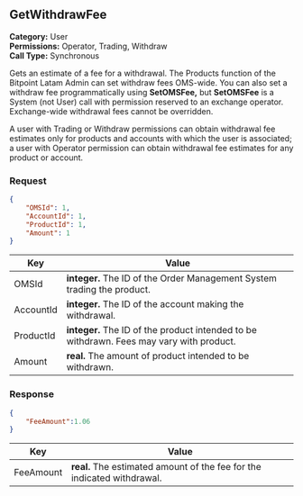 ## GetWithdrawFee

**Category:** User<br />**Permissions:** Operator, Trading, Withdraw<br />**Call Type:** Synchronous

Gets an estimate of a fee for a withdrawal. The Products function of the Bitpoint Latam  Admin can set withdraw fees OMS-wide. You can also set a withdraw fee programmatically using **SetOMSFee,** but **SetOMSFee** is a System (not User) call with permission reserved to an exchange operator. Exchange-wide withdrawal fees cannot be overridden.

A user with Trading or Withdraw permissions can obtain withdrawal fee estimates only for products and accounts with which the user is associated; a user with Operator permission can obtain withdrawal fee estimates for any product or account.

### Request

```json
{
    "OMSId": 1,
    "AccountId": 1,
    "ProductId": 1,
    "Amount": 1
}
```

| Key       | Value                                                        |
| --------- | ------------------------------------------------------------ |
| OMSId     | **integer.** The ID of the Order Management System trading the product. |
| AccountId | **integer.** The ID of the account making the withdrawal.    |
| ProductId | **integer.** The ID of the product intended to be withdrawn. Fees may vary with product. |
| Amount    | **real.** The amount of product intended to be withdrawn.    |

### Response

```json
{
    "FeeAmount":1.06
}
```

| Key       | Value                                                        |
| --------- | ------------------------------------------------------------ |
| FeeAmount | **real.** The estimated amount of the fee for the indicated withdrawal. |


